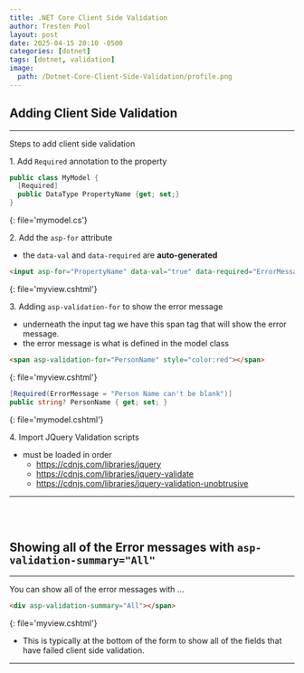 ```yaml
---
title: .NET Core Client Side Validation
author: Tresten Pool
layout: post
date: 2025-04-15 20:10 -0500
categories: [dotnet]
tags: [dotnet, validation]
image:
  path: /Dotnet-Core-Client-Side-Validation/profile.png
---
```



## Adding Client Side Validation
--- 

Steps to add client side validation 

1\. Add `Required` annotation to the property

```cs
public class MyModel {
  [Required]
  public DataType PropertyName {get; set;}
}
```
{: file='mymodel.cs'}

2\. Add the `asp-for` attribute

- the `data-val` and `data-required` are **auto-generated**

```html
<input asp-for="PropertyName" data-val="true" data-required="ErrorMessage">
```
{: file='myview.cshtml'}

3\. Adding `asp-validation-for` to show the error message
  - underneath the input tag we have this span tag that will show the error message.
  - the error message is what is defined in the model class

```html
<span asp-validation-for="PersonName" style="color:red"></span>
```
{: file='myview.cshtml'}

```cs
[Required(ErrorMessage = "Person Name can't be blank")]
public string? PersonName { get; set; }
```
{: file='mymodel.cshtml'}




4\. Import JQuery Validation scripts
  - must be loaded in order
    - <https://cdnjs.com/libraries/jquery>
    - <https://cdnjs.com/libraries/jquery-validate>
    - <https://cdnjs.com/libraries/jquery-validation-unobtrusive>

---
<br><br>



## Showing all of the Error messages with `asp-validation-summary="All"`
--- 

You can show all of the error messages with ...

```html
<div asp-validation-summary="All"></span>
```
{: file='myview.cshtml'}

- This is typically at the bottom of the form to show all of the fields that have failed client side validation.

---
<br><br>
